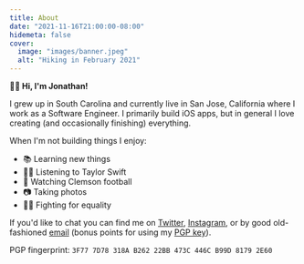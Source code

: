 ```yaml
---
title: About
date: "2021-11-16T21:00:00-08:00"
hidemeta: false
cover:
  image: "images/banner.jpeg"
  alt: "Hiking in February 2021"
---
```


**👋🏻 Hi, I'm Jonathan!**

I grew up in South Carolina and currently live in San Jose, California where I work as a Software Engineer. I primarily build iOS apps, but in general I love creating (and occasionally finishing) everything.

When I'm not building things I enjoy:

* 📚 Learning new things
* 👱‍♀️ Listening to Taylor Swift
* 🏈 Watching Clemson football
* 📷 Taking photos
* 🏳️‍🌈 Fighting for equality

If you'd like to chat you can find me on [Twitter](https://twitter.com/jmjordan), [Instagram](https://instagram.com/jmjordan), or by good old-fashioned [email](mailto:jonathan@jmjordan.com) (bonus points for using my [PGP key](/.well-known/openpgpkey/hu/g4jm9jnzmgu85y7q5hyrm7smcppjc4i9)).

PGP fingerprint: `3F77 7D78 318A B262 22BB 473C 446C B99D 8179 2E60`